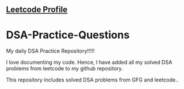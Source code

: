 <h2><a href="https://leetcode.com/sanketkadam143/"> Leetcode Profile</a> 

# DSA-Practice-Questions                                                                                                                                                              
                                                                                                                                                                                
My daily DSA Practice Repository!!!!!
  

I love documenting my code. Hence, I have added all my solved DSA problems from leetcode to my github repository.

This repository includes solved DSA problems from GFG and leetcode..
